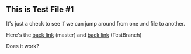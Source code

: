 ## This is Test File #1

It's just a check to see if we can jump around from one .md file to another.

Here's the [back link](../../) (master) and [back link](../../tree/TestBranch) (TestBranch)

Does it work?
